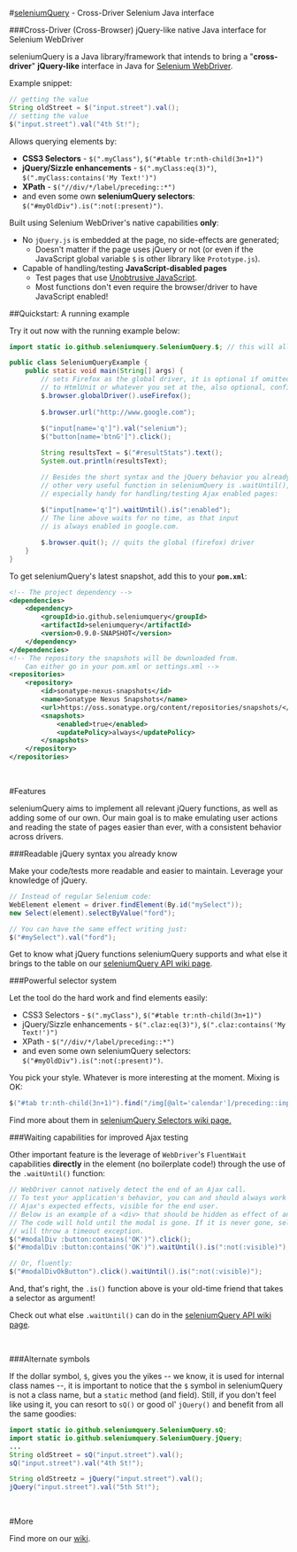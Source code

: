 #[seleniumQuery](http://seleniumquery.github.io) - Cross-Driver Selenium Java interface

###Cross-Driver (Cross-Browser) jQuery-like native Java interface for Selenium WebDriver

seleniumQuery is a Java library/framework that intends to bring a "**cross-driver**" **jQuery-like** interface in Java for [Selenium WebDriver](http://docs.seleniumhq.org/projects/webdriver/).

Example snippet:

```java
// getting the value
String oldStreet = $("input.street").val();
// setting the value
$("input.street").val("4th St!");
```

Allows querying elements by:

- **CSS3 Selectors** - `$(".myClass")`, `$("#table tr:nth-child(3n+1)")`
- **jQuery/Sizzle enhancements** - `$(".myClass:eq(3)")`, `$(".myClass:contains('My Text!')")`
- **XPath** - `$("//div/*/label/preceding::*")`
- and even some own **seleniumQuery selectors**: `$("#myOldDiv").is(":not(:present)")`.

Built using Selenium WebDriver's native capabilities **only**:

- No `jQuery.js` is embedded at the page, no side-effects are generated;
    - Doesn't matter if the page uses jQuery or not (or even if the JavaScript global variable `$` is other library like `Prototype.js`).
- Capable of handling/testing **JavaScript-disabled pages**
    - Test pages that use [Unobtrusive JavaScript](http://en.wikipedia.org/wiki/Unobtrusive_JavaScript).
    - Most functions don't even require the browser/driver to have JavaScript enabled!

##Quickstart: A running example

Try it out now with the running example below:

```java
import static io.github.seleniumquery.SeleniumQuery.$; // this will allow the short syntax

public class SeleniumQueryExample {
    public static void main(String[] args) {
        // sets Firefox as the global driver, it is optional if omitted, will default 
        // to HtmlUnit or whatever you set at the, also optional, config files
        $.browser.globalDriver().useFirefox();
        
        $.browser.url("http://www.google.com");
        
        $("input[name='q']").val("selenium");
        $("button[name='btnG']").click();

        String resultsText = $("#resultStats").text();
        System.out.println(resultsText);

        // Besides the short syntax and the jQuery behavior you already know,
        // other very useful function in seleniumQuery is .waitUntil(),
        // especially handy for handling/testing Ajax enabled pages:
        
        $("input[name='q']").waitUntil().is(":enabled");
        // The line above waits for no time, as that input
        // is always enabled in google.com.

        $.browser.quit(); // quits the global (firefox) driver
    }
}
```
To get seleniumQuery's latest snapshot, add this to your **`pom.xml`**:

```xml
<!-- The project dependency -->
<dependencies>
    <dependency>
        <groupId>io.github.seleniumquery</groupId>
        <artifactId>seleniumquery</artifactId>
        <version>0.9.0-SNAPSHOT</version>
    </dependency>
</dependencies>
<!-- The repository the snapshots will be downloaded from.
    Can either go in your pom.xml or settings.xml -->
<repositories>
	<repository>
		<id>sonatype-nexus-snapshots</id>
		<name>Sonatype Nexus Snapshots</name>
		<url>https://oss.sonatype.org/content/repositories/snapshots/</url>
		<snapshots>
			<enabled>true</enabled>
			<updatePolicy>always</updatePolicy>
		</snapshots>
	</repository>
</repositories>
```

<br>

#Features

seleniumQuery aims to implement all relevant jQuery functions, as well as adding some of our own. Our main goal is to make emulating user actions and reading the state of pages easier than ever, with a consistent behavior across drivers.


###Readable jQuery syntax you already know

Make your code/tests more readable and easier to maintain. Leverage your knowledge of jQuery.

```java
// Instead of regular Selenium code:
WebElement element = driver.findElement(By.id("mySelect"));
new Select(element).selectByValue("ford");

// You can have the same effect writing just:
$("#mySelect").val("ford");
```

Get to know what jQuery functions seleniumQuery supports and what else it brings to the table on our [seleniumQuery API wiki page](https://github.com/seleniumQuery/seleniumQuery/wiki/seleniumQuery-API).

###Powerful selector system

Let the tool do the hard work and find elements easily:

- CSS3 Selectors - `$(".myClass")`, `$("#table tr:nth-child(3n+1)")`
- jQuery/Sizzle enhancements - `$(".claz:eq(3)")`, `$(".claz:contains('My Text!')")`
- XPath - `$("//div/*/label/preceding::*")`
- and even some own seleniumQuery selectors: `$("#myOldDiv").is(":not(:present)")`.

You pick your style. Whatever is more interesting at the moment. Mixing is OK:

```java
$("#tab tr:nth-child(3n+1)").find("/img[@alt='calendar']/preceding::input").val("2014-11-12")
```
Find more about them in [seleniumQuery Selectors wiki page.](https://github.com/seleniumQuery/seleniumQuery/wiki/seleniumQuery-Selectors)

###Waiting capabilities for improved Ajax testing

Other important feature is the leverage of `WebDriver`'s `FluentWait` capabilities **directly** in the element (no boilerplate code!) through the use of the `.waitUntil()` function:

```java
// WebDriver cannot natively detect the end of an Ajax call.
// To test your application's behavior, you can and should always work with the
// Ajax's expected effects, visible for the end user.
// Below is an example of a <div> that should be hidden as effect of an Ajax call.
// The code will hold until the modal is gone. If it is never gone, seleniumQuery
// will throw a timeout exception.
$("#modalDiv :button:contains('OK')").click();
$("#modalDiv :button:contains('OK')").waitUntil().is(":not(:visible)");

// Or, fluently:
$("#modalDivOkButton").click().waitUntil().is(":not(:visible)");
```

And, that's right, the `.is()` function above is your old-time friend that takes a selector as argument!

Check out what else `.waitUntil()` can do in the [seleniumQuery API wiki page](https://github.com/seleniumQuery/seleniumQuery/wiki/seleniumQuery-API).


<br>

###Alternate symbols

If the dollar symbol, `$`, gives you the yikes -- we know, it is used for internal class names --, it is important to notice that the `$` symbol in seleniumQuery is not a class name, but a `static` method (and field). Still, if you don't feel like using it, you can resort to `sQ()` or good ol' `jQuery()` and benefit from all the same goodies:

```java
import static io.github.seleniumquery.SeleniumQuery.sQ;
import static io.github.seleniumquery.SeleniumQuery.jQuery;
...
String oldStreet = sQ("input.street").val();
sQ("input.street").val("4th St!");

String oldStreetz = jQuery("input.street").val();
jQuery("input.street").val("5th St!");
```


<br>

#More

Find more on our [wiki](https://github.com/seleniumQuery/seleniumQuery/wiki).
